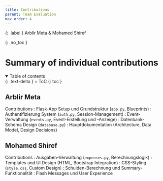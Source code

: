 ```yaml
---
title: Contributions
parent: Team Evaluation
nav_order: 4
---
```


{: .label }
Arblir Meta & Mohamed Shiref

{: .no_toc }
# Summary of individual contributions

<details open markdown="block">
{: .text-delta }
<summary>Table of contents</summary>
+ ToC
{: toc }
</details>

## Arblir Meta

Contributions
: Flask-App Setup und Grundstruktur (`app.py`, Blueprints)
: Authentifizierung System (`auth.py`, Session-Management)
: Event-Verwaltung (`events.py`, Event-Erstellung und -Anzeige)
: Datenbank-Schema Design (`database.py`)
: Hauptdokumentation (Architecture, Data Model, Design Decisions)

## Mohamed Shiref

Contributions
: Ausgaben-Verwaltung (`expenses.py`, Berechnungslogik)
: Templates und UI Design (HTML, Bootstrap Integration)
: CSS-Styling (`style.css`, Custom Design)
: Schulden-Berechnung und Summary-Funktionalität
: Flash Messages und User Experience
